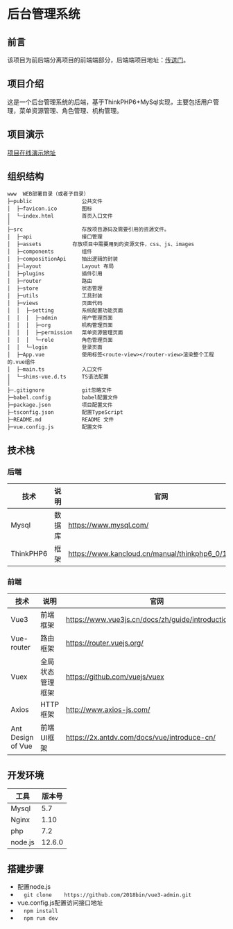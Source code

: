 # 后台管理系统

## 前言
该项目为前后端分离项目的前端端部分，后端端项目地址：[传送门](https://github.com/2018bin/admin-php)。

## 项目介绍
这是一个后台管理系统的后端，基于ThinkPHP6+MySql实现，主要包括用户管理，菜单资源管理、角色管理、机构管理。

## 项目演示
[项目在线演示地址](www.bin.organic)


## 组织结构
```
www  WEB部署目录（或者子目录）
├─public                公共文件
│  ├─favicon.ico        图标
│  └─index.html         首页入口文件
│
├─src                   存放项目源码及需要引用的资源文件。
│  ├─api                接口管理
│  ├─assets          存放项目中需要用到的资源文件，css、js、images
│  ├─components         组件
│  ├─compositionApi     抽出逻辑的封装
│  ├─layout             Layout 布局
│  ├─plugins            插件引用
│  ├─router             路由
│  ├─store              状态管理
│  ├─utils              工具封装
│  ├─views              页面代码
│  │  ├─setting         系统配置功能页面
│  │  │  ├─admin        用户管理页面
│  │  │  ├─org          机构管理页面
│  │  │  ├─permission   菜单资源管理页面
│  │  │  └─role         角色管理页面
│  │  └─login           登录页面
│  ├─App.vue            使用标签<route-view></router-view>渲染整个工程的.vue组件
│  ├─main.ts            入口文件
│  └─shims-vue.d.ts     TS语法配置
│
├─.gitignore            git忽略文件
├─babel.config          babel配置文件
├─package.json          项目配置文件
├─tsconfig.json         配置TypeScript
├─README.md             README 文件
├─vue.config.js         配置文件
```
## 技术栈
### 后端
|  技术       | 说明     |    官网  | 
|  ---         |   ---  |     ---  |  
|   Mysql      |数据库	  | https://www.mysql.com/ |
|   ThinkPHP6  |框架	  | https://www.kancloud.cn/manual/thinkphp6_0/1037479  |
 
### 前端
|  技术       | 说明     |    官网  | 
|  ---         |   ---  |     ---  |  
|   Vue3      |前端框架	  | https://www.vue3js.cn/docs/zh/guide/introduction.html |
|   Vue-router |路由框架	  | https://router.vuejs.org/  |
|   Vuex       |全局状态管理框架	  | https://github.com/vuejs/vuex  |
|   Axios      |HTTP框架	  | http://www.axios-js.com/  |
|   Ant Design of Vue |	前端UI框架	  | https://2x.antdv.com/docs/vue/introduce-cn/  |
## 开发环境
|  工具   | 版本号 |   
|  ---    |   ---  |  
|   Mysql  |5.7	    | 
|   Nginx  |1.10	     | 
|   php	   |7.2     | 
|   node.js	|12.6.0	 | 
 
## 搭建步骤
- 配置node.js
-  ```   git clone    https://github.com/2018bin/vue3-admin.git  ```
- vue.config.js配置访问接口地址
- ```   npm install  ```
- ```   npm run dev  ```

